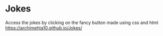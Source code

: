 # Jokes
Access the jokes by clicking on the fancy button made using css and html 
https://archimehta10.github.io/Jokes/
